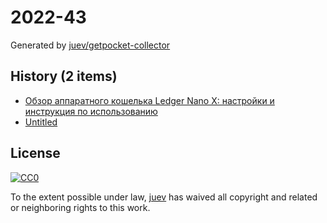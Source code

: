 # 2022-43

Generated by [juev/getpocket-collector](https://github.com/juev/getpocket-collector)

## History (2 items)

- [Обзор аппаратного кошелька Ledger Nano X: настройки и инструкция по использованию](https://sunscrypt.ru/blog/apparatnye-koshelki/obzor-ledger-nano-x/)
- [Untitled](https://luxtoday.lu/en/ru/interview/pereezd/uezzhala-posmotret-stranu-a-ostalas-navsegda)

## License

[![CC0](https://mirrors.creativecommons.org/presskit/buttons/88x31/svg/cc-zero.svg)](https://creativecommons.org/publicdomain/zero/1.0/)

To the extent possible under law, [juev](https://github.com/juev) has waived all copyright and related or neighboring rights to this work.
